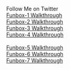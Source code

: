 Follow Me on Twitter<br/>
[Funbox-1 Walkthrough](https://www.linkedin.com/pulse/funbox-1-walkthrough-vulnhub-shubham-singh/)<br/>
[Funbox-2 Walkthrough](https://shubham-singh.medium.com/funbox-2-walkthrough-vulnhub-b1933209acf3)<br/>
[Funbox-3 Walkthrough](https://shubham-singh.medium.com/funbox-3-easy-walkthrough-vulnhub-fd13a1648445)<br/>
[Funbox-4 Walkthrough](https://shubham-singh.medium.com/funbox-4-ctf-walkthrough-vulnhub-a5c733c350df)<br/><br/>
[Funbox-5 Walkthrough](https://shubham-singh.medium.com/funbox-5-next-level-walkthrough-vulnhub-9b896ccca06)<br/>
[Funbox-6 Walkthrough](https://shubham-singh.medium.com/funbox-6-gamble-hall-walkthrough-vulnhub-26ad3f076d67)<br/>
[Funbox-7 Walkthrough](https://shubham-singh.medium.com/funbox-7-easyenum-walkthrough-vulnhub-3c1ef0f1c2ef)<br/>
